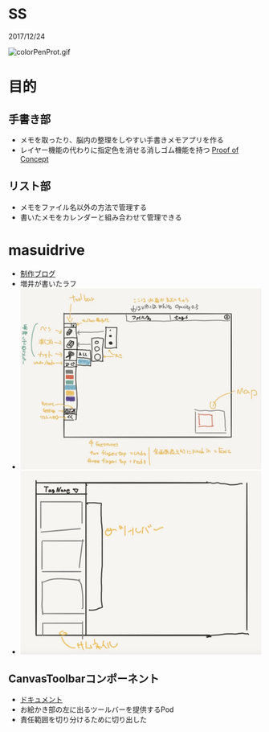 # SS

2017/12/24

![colorPenProt.gif](colorPenProt.gif)

# 目的
## 手書き部
- メモを取ったり、脳内の整理をしやすい手書きメモアプリを作る
 - レイヤー機能の代わりに指定色を消せる消しゴム機能を持つ [Proof of Concept](https://github.com/masuidrive/colored_eraser)

## リスト部
- メモをファイル名以外の方法で管理する
 - 書いたメモをカレンダーと組み合わせて管理できる

# masuidrive
- [制作ブログ](https://note.mu/masuidrive/m/m353cf43d8dc9)
- 増井が書いたラフ
 - ![totalLayout.jpg](totalLayout.jpg)
 - ![thumbnailToolBar.jpg](thumbnailToolBar.jpg)

## CanvasToolbarコンポーネント
- [ドキュメント](https://tmokita.github.io/ColorPenMemo/CanvasToolbar)
- お絵かき部の左に出るツールバーを提供するPod
- 責任範囲を切り分けるために切り出した